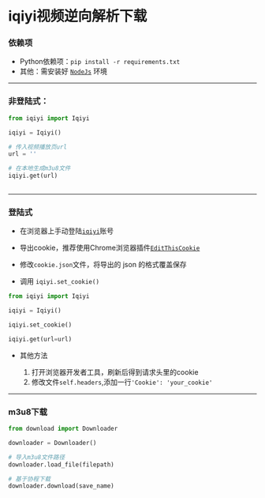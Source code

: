 # iqiyi视频逆向解析下载

### 依赖项
* Python依赖项：```pip install -r requirements.txt```
* 其他：需安装好 [`NodeJs`](https://nodejs.org/en) 环境


***
### 非登陆式：

```python
from iqiyi import Iqiyi

iqiyi = Iqiyi()

# 传入视频播放页url
url = '' 

# 在本地生成m3u8文件
iqiyi.get(url)
 
```
***
### 登陆式

* 在浏览器上手动登陆[`iqiyi`](https://www.iqiyi.com/)账号

* 导出cookie，推荐使用Chrome浏览器插件[`EditThisCookie`](https://chrome.google.com/webstore/detail/editthiscookie/fngmhnnpilhplaeedifhccceomclgfbg)

* 修改`cookie.json`文件，将导出的 json 的格式覆盖保存

* 调用 `iqiyi.set_cookie()`

```python
from iqiyi import Iqiyi

iqiyi = Iqiyi()

iqiyi.set_cookie()

iqiyi.get(url=url)

```
* 其他方法

  1. 打开浏览器开发者工具，刷新后得到请求头里的cookie
  2. 修改文件`self.headers`,添加一行`'Cookie': 'your_cookie'`
***

### m3u8下载

```python
from download import Downloader

downloader = Downloader()

# 导入m3u8文件路径
downloader.load_file(filepath)

# 基于协程下载
downloader.download(save_name)

```
